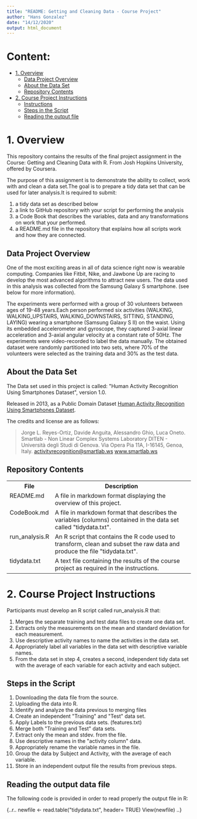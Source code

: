 ```yaml
---
title: "README: Getting and Cleaning Data - Course Project"
author: "Hans Gonzalez"
date: "14/12/2020"
output: html_document
---
```


Content:
=================================
* [1. Overview](#overview)
    * [Data Project Overview](#dtprjoverview)
    * [About the Data Set](#dataset)
    * [Repository Contents](#contents)
* [2. Course Project Instructions](#instructions)
    * [Instructions](instructions#)
    * [Steps in the Script](#steps)
    * [Reading the output file](#reading)

<h1 id="overview">1. Overview</h1>
This repository contains the results of the final project assignment in the Course: Getting and Cleaning Data with R. 
From Josh Hopkins University, offered by Coursera.

The purpose of this assignment is to demonstrate the ability to collect, work with and clean a data set.The goal is to prepare a tidy data set that can be used for later analysis.It is required to submit:

1) a tidy data set as described below
2) a link to GitHub repository with your script for performing the analysis
3) a Code Book that describes the variables, data and any transformations on work that your performed.
4) a README.md file in the repository that explains how all scripts work and how they are connected.

<h2 id="dtprjoverview">Data Project Overview</h2>

One of the most exciting areas in all of data science right now is wearable computing.
Companies like Fitbit, Nike, and Jawbone Up are racing to develop the most advanced algorithms to attract new users.
The data used in this analysis was collected from the Samsung Galaxy S smartphone. (see below for more information).

The experiments were performed with a group of 30 volunteers between ages of 19-48 years.Each person performed six activities (WALKING, WALKING_UPSTAIRS, WALKING_DOWNSTAIRS, SITTING, STANDING, LAYING) wearing a smartphone (Samsung Galaxy S II) on the waist. Using its embedded accelerometer and gyroscope, they captured 3-axial linear acceleration and 3-axial angular velocity at a constant rate of 50Hz. The experiments were video-recorded to label the data manually. The obtained dataset were randomly partitioned into two sets, where 70% of the volunteers were selected as the training data and 30% as the test data.

<h2 id="dataset">About the Data Set</h2>

The Data set used in this project is called: "Human Activity Recognition Using Smartphones Dataset", version 1.0.

Released in 2013, as a Public Domain Dataset [Human Activity Recognition Using Smartphones Dataset](http://archive.ics.uci.edu/ml/datasets/Human+Activity+Recognition+Using+Smartphones).

The credits and license are as follows:

>Jorge L. Reyes-Ortiz, Davide Anguita, Alessandro Ghio, Luca Oneto.
Smartlab - Non Linear Complex Systems Laboratory
DITEN - Università degli Studi di Genova.
Via Opera Pia 11A, I-16145, Genoa, Italy.
activityrecognition@smartlab.ws
www.smartlab.ws

<h2 id="contents">Repository Contents</h2>

<table>
    <tr>
        <th>File</th>
        <th>Description</th>
    </tr>
    <tr>
        <td valign=top>README.md</td>
        <td> A file in markdown format displaying the overview of this project.</td>
    </tr>
    <tr>
        <td valign=top>CodeBook.md</td>
        <td> A file in markdown format that describes the variables (columns) contained in the data set called "tidydata.txt".</td>
    </tr>
    <tr>
        <td valign=top>run_analysis.R</td>
        <td> An R script that contains the R code used to transform, clean and subset the raw data and produce the file "tidydata.txt". </td>
    </tr>
    <tr>
        <td valign=top>tidydata.txt</td>
        <td> A text file containing the results of the course project as required in the instructions.</td>
    </tr>
</table>  

<h1 id="instructions">2. Course Project Instructions</h1>

Participants must develop an R script called run_analysis.R that:

1. Merges the separate training and test data files to create one data set.
2. Extracts only the measurements on the mean and standard deviation for each measurement.
3. Use descriptive activity names to name the activities in the data set.
4. Appropriately label all variables in the data set with descriptive variable names.
5. From the data set in step 4, creates a second, independent tidy data set with the average of each variable for each activity and each subject.

<h2 id="steps">Steps in the Script</h2>

  1. Downloading the data file from the source.
  2. Uploading the data into R.
  3. Identify and analyze the data previous to merging files
  4. Create an independent "Training" and "Test" data set.
  5. Apply Labels to the previous data sets. (features.txt)
  6. Merge both "Training and Test" data sets.
  7. Extract only the mean and stdev. from the file.
  8. Use descriptive names in the "activity column" data.
  9. Appropriately rename the variable names in the file.
 10. Group the data by Subject and Activity, with the average of each variable.
 11. Store in an independent output file the results from previous steps.

<h2 id="reading">Reading the output data file</h2>

The following code is provided in order to read properly the output file in R:

{..r..
newfile <- read.table("tidydata.txt", header= TRUE)
View(newfile)
..}

